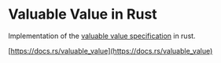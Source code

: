 # Valuable Value in Rust

Implementation of the [valuable value specification](https://github.com/AljoschaMeyer/valuable-value#encodings) in rust.

[https://docs.rs/valuable_value](https://docs.rs/valuable_value)
